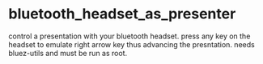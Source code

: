 # bluetooth_headset_as_presenter

control a presentation with your bluetooth headset. press any key on the headset to emulate right arrow key thus advancing the presntation.
needs bluez-utils and must be run as root.
